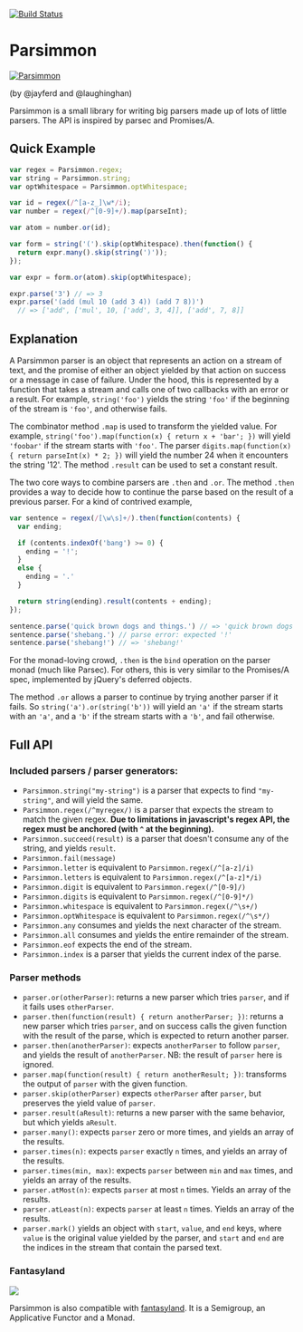 [![Build Status](https://secure.travis-ci.org/jayferd/parsimmon.png)](http://travis-ci.org/jayferd/parsimmon)

# Parsimmon

[![Parsimmon](http://i.imgur.com/wyKOf.png)](http://github.com/jayferd/parsimmon)

(by @jayferd and @laughinghan)

Parsimmon is a small library for writing big parsers made up of lots of little parsers.  The API is inspired by parsec and Promises/A.

## Quick Example

``` js
var regex = Parsimmon.regex;
var string = Parsimmon.string;
var optWhitespace = Parsimmon.optWhitespace;

var id = regex(/^[a-z_]\w*/i);
var number = regex(/^[0-9]+/).map(parseInt);

var atom = number.or(id);

var form = string('(').skip(optWhitespace).then(function() {
  return expr.many().skip(string(')'));
});

var expr = form.or(atom).skip(optWhitespace);

expr.parse('3') // => 3
expr.parse('(add (mul 10 (add 3 4)) (add 7 8))')
  // => ['add', ['mul', 10, ['add', 3, 4]], ['add', 7, 8]]
```

## Explanation

A Parsimmon parser is an object that represents an action on a stream
of text, and the promise of either an object yielded by that action on
success or a message in case of failure.  Under the hood, this is
represented by a function that takes a stream and calls one of two
callbacks with an error or a result.  For example, `string('foo')`
yields the string `'foo'` if the beginning of the stream is `'foo'`,
and otherwise fails.

The combinator method `.map` is used to transform the yielded value.
For example, `string('foo').map(function(x) { return x + 'bar'; })`
will yield `'foobar'` if the stream starts with `'foo'`.  The parser
`digits.map(function(x) { return parseInt(x) * 2; })` will yield
the number 24 when it encounters the string '12'.  The method
`.result` can be used to set a constant result.

The two core ways to combine parsers are `.then` and `.or`.  The
method `.then` provides a way to decide how to continue the parse
based on the result of a previous parser.  For a kind of contrived
example,

``` js
var sentence = regex(/[\w\s]+/).then(function(contents) {
  var ending;

  if (contents.indexOf('bang') >= 0) {
    ending = '!';
  }
  else {
    ending = '.'
  }

  return string(ending).result(contents + ending);
});

sentence.parse('quick brown dogs and things.') // => 'quick brown dogs and things.'
sentence.parse('shebang.') // parse error: expected '!'
sentence.parse('shebang!') // => 'shebang!'
```

For the monad-loving crowd, `.then` is the `bind` operation on
the parser monad (much like Parsec).  For others, this is very
similar to the Promises/A spec, implemented by jQuery's deferred
objects.

The method `.or` allows a parser to continue by trying another parser
if it fails.  So `string('a').or(string('b'))` will yield an `'a'` if
the stream starts with an `'a'`, and a `'b'` if the stream starts with
a `'b'`, and fail otherwise.

## Full API

### Included parsers / parser generators:
  - `Parsimmon.string("my-string")` is a parser that expects to find
    `"my-string"`, and will yield the same.
  - `Parsimmon.regex(/^myregex/)` is a parser that expects the stream
    to match the given regex.  **Due to limitations in javascript's regex
    API, the regex must be anchored (with `^` at the beginning).**
  - `Parsimmon.succeed(result)` is a parser that doesn't consume any of
    the string, and yields `result`.
  - `Parsimmon.fail(message)`
  - `Parsimmon.letter` is equivalent to `Parsimmon.regex(/^[a-z]/i)`
  - `Parsimmon.letters` is equivalent to `Parsimmon.regex(/^[a-z]*/i)`
  - `Parsimmon.digit` is equivalent to `Parsimmon.regex(/^[0-9]/)`
  - `Parsimmon.digits` is equivalent to `Parsimmon.regex(/^[0-9]*/)`
  - `Parsimmon.whitespace` is equivalent to `Parsimmon.regex(/^\s+/)`
  - `Parsimmon.optWhitespace` is equivalent to `Parsimmon.regex(/^\s*/)`
  - `Parsimmon.any` consumes and yields the next character of the stream.
  - `Parsimmon.all` consumes and yields the entire remainder of the stream.
  - `Parsimmon.eof` expects the end of the stream.
  - `Parsimmon.index` is a parser that yields the current index of the parse.

### Parser methods
  - `parser.or(otherParser)`:
    returns a new parser which tries `parser`, and if it fails uses `otherParser`.
  - `parser.then(function(result) { return anotherParser; })`:
    returns a new parser which tries `parser`, and on success calls the
    given function with the result of the parse, which is expected to
    return another parser.
  - `parser.then(anotherParser)`:
    expects `anotherParser` to follow `parser`, and yields the result
    of `anotherParser`.  NB: the result of `parser` here is ignored.
  - `parser.map(function(result) { return anotherResult; })`:
    transforms the output of `parser` with the given function.
  - `parser.skip(otherParser)`
    expects `otherParser` after `parser`, but preserves the yield value
    of `parser`.
  - `parser.result(aResult)`:
    returns a new parser with the same behavior, but which yields `aResult`.
  - `parser.many()`:
    expects `parser` zero or more times, and yields an array of the results.
  - `parser.times(n)`:
    expects `parser` exactly `n` times, and yields an array of the results.
  - `parser.times(min, max)`:
    expects `parser` between `min` and `max` times, and yields an array
    of the results.
  - `parser.atMost(n)`:
    expects `parser` at most `n` times.  Yields an array of the results.
  - `parser.atLeast(n)`:
    expects `parser` at least `n` times.  Yields an array of the results.
  - `parser.mark()` yields an object with `start`, `value`, and `end` keys, where
    `value` is the original value yielded by the parser, and `start` and `end` are
    the indices in the stream that contain the parsed text.

### Fantasyland

[fantasyland]: https://github.com/fantasyland/fantasy-land "Fantasyland"
[fantasyland-logo]: https://github.com/fantasyland/fantasy-land/raw/master/logo.png

![][fantasyland-logo]

Parsimmon is also compatible with [fantasyland][].  It is a Semigroup, an Applicative Functor and a Monad.
